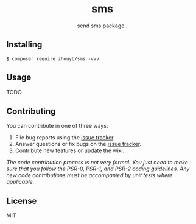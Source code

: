 <h1 align="center"> sms </h1>

<p align="center"> send sms package..</p>


## Installing

```shell
$ composer require zhouyb/sms -vvv
```

## Usage

TODO

## Contributing

You can contribute in one of three ways:

1. File bug reports using the [issue tracker](https://github.com/zhouyb/sms/issues).
2. Answer questions or fix bugs on the [issue tracker](https://github.com/zhouyb/sms/issues).
3. Contribute new features or update the wiki.

_The code contribution process is not very formal. You just need to make sure that you follow the PSR-0, PSR-1, and PSR-2 coding guidelines. Any new code contributions must be accompanied by unit tests where applicable._

## License

MIT